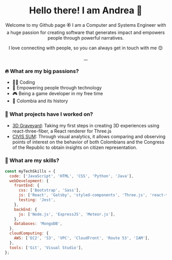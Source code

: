 <p align="center">
 <h1 align="center">Hello there! I am Andrea 🤗</h1>
 <p align="center">Welcome to my Github page 🏵 I am a Computer and Systems Engineer with a huge passion for creating software that generates impact and empowers people through powerful narratives.</p>
 <p align="center"> I love connecting with people, so you can always get in touch with me 😊</p>
 <p align="center">
  <a href="https://github.com/acbeltrans">
     <img alt="" src="https://img.shields.io/badge/-acbeltrans-000?style=flat&logo=Github&logoColor=white" />
  </a>
  <a href="https://www.linkedin.com/in/andreabeltransamudio/">
     <img alt="" src="https://img.shields.io/badge/-andreabeltransamudio-blue?style=flat&logo=Linkedin&logoColor=white" />
  </a>
  <a href="https://twitter.com/AndreaBeltranS">
     <img alt="" src="https://img.shields.io/badge/-AndreaBeltranS-1ca0f1?style=flat&logo=Twitter&logoColor=white" />
  </a>
  <a href="mailto:acbeltrans@gmail.com">
     <img alt="" src="https://img.shields.io/badge/-acbeltrans@gmail.com-c14438?style=flat&logo=Gmail&logoColor=white" />
  </a>
 </p>
</p>

### 🔥 What are my big passions?
* 👩‍💻 Coding
* 🌟 Empowering people through technology
* 🎮 Being a game developer in my free time
* 📜 Colombia and its history

### 💼 What projects have I worked on?
* <a href="https://github.com/acbeltrans/3d-graveyard">3D Graveyard<a>: Taking my first steps in creating 3D experiences using react-three-fiber, a React renderer for Three.js
* <a href="https://github.com/Juanpablor5/CV-OD">CIVIS SUM<a>: Through visual analytics, it allows comparing and observing points of interest on the behavior of both Colombians and the Congress of the Republic to obtain insights on citizen representation.

### 🎈 What are my skills?

```javascript
const myTechSkills = {
  code: ['JavaScript', 'HTML', 'CSS', 'Python', 'Java'],
  webDevelopment: {
    frontEnd: {
      css: ['Bootstrap', 'Sass'],
      js: ['React', 'Gatsby', 'styled-components', 'Three.js', 'react-three-fiber', 'GSAP', 'D3', 'Vega-Lite'],
      testing: 'Jest',
    },
    backEnd: {
      js: ['Node.js', 'ExpressJS', 'Meteor.js'],
    },
    databases: 'MongoDB',
  },
  cloudComputing: {
    AWS: ['EC2', 'S3', 'VPC', 'CloudFront', 'Route 53', 'IAM'],
  },
  tools: ['Git', 'Visual Studio'],
};
```

